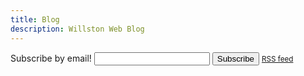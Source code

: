 ```yaml
---
title: Blog
description: Willston Web Blog
---
```


<form action="https://buttondown.email/api/emails/embed-subscribe/willstonweb" method="post" class="buttondown">
  <label for="bd-email">Subscribe by email!</label>
  <input type="email" name="email" id="bd-email" />
  <input type="submit" value="Subscribe"/>
  <small><a href="/rss.xml">RSS feed</a></small>
</form>
